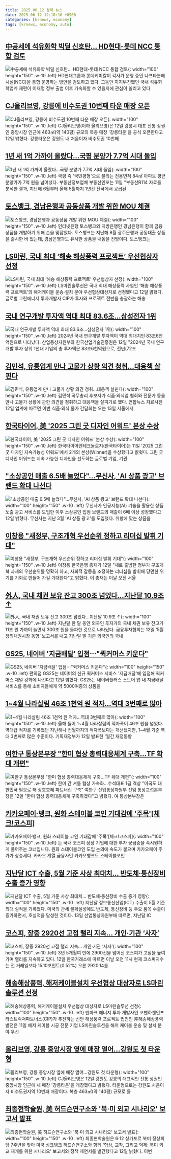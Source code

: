 ```yaml
---
title: 2025.06.12 경제 뉴스
date: 2025-06-12 12:10:16 +0900
categories: [krnews, economy]
tags: [krnews, economy, auto]
---
```

## [中공세에 석유화학 빅딜 신호탄… HD현대-롯데 NCC 통합 검토](https://n.news.naver.com/mnews/article/020/0003640738)

![中공세에 석유화학 빅딜 신호탄… HD현대-롯데 NCC 통합 검토](https://mimgnews.pstatic.net/image/origin/020/2025/06/12/3640738.jpg?type=nf220_150){: width="100" height="150" .w-10 .left}
HD현대그룹과 롯데케미칼이 각사가 운영 중인 나프타분해시설(NCC)을 통합 운영하는 방안을 검토하고 있다. 그동안 지지부진했던 국내 석유화학업계 재편이 이재명 정부 출범 이후 가속화할 수 있을지에 관심이 쏠리고 있다

## [CJ올리브영, 강릉에 비수도권 10번째 타운 매장 오픈](https://n.news.naver.com/mnews/article/421/0008307545)

![CJ올리브영, 강릉에 비수도권 10번째 타운 매장 오픈](https://mimgnews.pstatic.net/image/origin/421/2025/06/12/8307545.jpg?type=nf220_150){: width="100" height="150" .w-10 .left}
CJ올리브영(이하 올리브영)은 12일 강릉시 대표 전통 상권인 중앙시장 인근에 463㎡(약 140평) 규모의 복층 매장 '강릉타운'을 공식 오픈한다고 12일 밝혔다. 강릉타운은 강원도 내 처음이자 비수도권 10번째

## [1년 새 1억 가까이 올랐다…국평 분양가 7.7억 시대 돌입](https://n.news.naver.com/mnews/article/079/0004033703)

![1년 새 1억 가까이 올랐다…국평 분양가 7.7억 시대 돌입](https://mimgnews.pstatic.net/image/origin/079/2025/06/11/4033703.jpg?type=nf220_150){: width="100" height="150" .w-10 .left}
국평 즉 '국민평형'으로 불리는 전용면적 84㎡ 아파트 평균 분양가가 7억 원을 넘어섰다. 부동산정보업체 부동산인포는 11일 "부동산R114 자료를 분석한 결과, 지난해 6월부터 올해 5월까지 1년간 전국에서 공급된

## [토스뱅크, 경남은행과 공동상품 개발 위한 MOU 체결](https://n.news.naver.com/mnews/article/015/0005143364)

![토스뱅크, 경남은행과 공동상품 개발 위한 MOU 체결](https://mimgnews.pstatic.net/image/origin/015/2025/06/11/5143364.jpg?type=nf220_150){: width="100" height="150" .w-10 .left}
인터넷은행 토스뱅크와 지방은행인 경남은행이 함께 금융상품을 개발하기 위해 손을 맞잡았다. 토스뱅크는 지난해 8월 광주은행과 공동대출 상품을 출시한 바 있는데, 경남은행과도 유사한 상품을 내놓을 전망이다. 토스뱅크는

## [LS마린, 국내 최대 ‘해송 해상풍력 프로젝트’ 우선협상자 선정](https://n.news.naver.com/mnews/article/082/0001330274)

![LS마린, 국내 최대 ‘해송 해상풍력 프로젝트’ 우선협상자 선정](https://mimgnews.pstatic.net/image/origin/082/2025/06/12/1330274.jpg?type=nf220_150){: width="100" height="150" .w-10 .left}
LS마린솔루션은 국내 최대 해상풍력 사업인 ‘해송 해상풍력 프로젝트’의 해저케이블 운송·설치 분야 우선협상대상자로 선정됐다고 12일 밝혔다. 글로벌 그린에너지 투자개발사 CIP가 투자와 프로젝트 전반을 총괄하는 해송

## [국내 연구개발 투자액 역대 최대 83.6조…삼성전자 1위](https://n.news.naver.com/mnews/article/079/0004034076)

![국내 연구개발 투자액 역대 최대 83.6조…삼성전자 1위](https://mimgnews.pstatic.net/image/origin/079/2025/06/12/4034076.jpg?type=nf220_150){: width="100" height="150" .w-10 .left}
2024년 국내 연구개발 투자액이 역대 최대치인 83조6천억원으로 나타났다. 산업통상자원부와 한국산업기술진흥원은 12일 "2024년 국내 연구개발 투자 상위 1천대 기업의 총 투자액은 83조6천억원으로, 전년(72조

## [김민석, 유통업계 만나 고물가 상황 의견 청취…대응책 살핀다](https://n.news.naver.com/mnews/article/022/0004042915)

![김민석, 유통업계 만나 고물가 상황 의견 청취…대응책 살핀다](https://mimgnews.pstatic.net/image/origin/022/2025/06/12/4042915.jpg?type=nf220_150){: width="100" height="150" .w-10 .left}
김민석 국무총리 후보자가 식품·외식업 협회와 전문가 등을 만나 고물가 상황에 관한 의견을 청취하고 대응책을 살피기로 했다. 연합뉴스 자료사진 12일 업계에 따르면 이번 식품·외식 물가 간담회는 오는 13일 서울에서

## [한국타이어, 美 '2025 그린 굿 디자인 어워드' 본상 수상](https://n.news.naver.com/mnews/article/014/0005361915)

![한국타이어, 美 '2025 그린 굿 디자인 어워드' 본상 수상](https://mimgnews.pstatic.net/image/origin/014/2025/06/11/5361915.jpg?type=nf220_150){: width="100" height="150" .w-10 .left}
한국타이어앤테크놀로지(한국타이어)는 11일 '2025 그린 굿 디자인 지속가능성 어워드'에서 2개의 본상(Winner)을 수상했다고 밝혔다. 그린 굿 디자인 어워드는 지속 가능한 디자인을 선도하는 글로벌 기업, 기관

## ["소상공인 매출 6.5배 늘었다"…무신사, 'AI 상품 광고' 브랜드 확대 나선다](https://n.news.naver.com/mnews/article/015/0005143602)

!["소상공인 매출 6.5배 늘었다"…무신사, 'AI 상품 광고' 브랜드 확대 나선다](https://mimgnews.pstatic.net/image/origin/015/2025/06/12/5143602.jpg?type=nf220_150){: width="100" height="150" .w-10 .left}
무신사가 인공지능(AI) 기술을 활용한 상품 노출 광고 서비스를 도입한 이후 소상공인 입점 브랜드의 매출이 6배 이상 성장했다고 12일 밝혔다. 무신사는 지난 3월 'AI 상품 광고'를 도입했다. 취향에 맞는 상품을

## [이창용 "새정부, 구조개혁 우선순위 정하고 리더십 발휘 기대"](https://n.news.naver.com/mnews/article/008/0005206471)

![이창용 "새정부, 구조개혁 우선순위 정하고 리더십 발휘 기대"](https://mimgnews.pstatic.net/image/origin/008/2025/06/12/5206471.jpg?type=nf220_150){: width="100" height="150" .w-10 .left}
이창용 한국은행 총재가 12일 "새로 출범한 정부가 구조개혁 과제의 우선순위를 명확히 하고, 사회적 갈등을 조정하는 리더십을 발휘해 당면한 위기를 기회로 만들어 가길 기대한다"고 밝혔다. 이 총재는 이날 오전 서울

## [外人, 국내 채권 보유 잔고 300조 넘었다…지난달 10.9조 ↑](https://n.news.naver.com/mnews/article/011/0004496126)

![外人, 국내 채권 보유 잔고 300조 넘었다…지난달 10.9조 ↑](https://mimgnews.pstatic.net/image/origin/011/2025/06/12/4496126.jpg?type=nf220_150){: width="100" height="150" .w-10 .left}
지난달 한 달 동안 외국인 투자가의 국내 채권 보유 잔고가 11조 원 가까이 늘면서 300조 원을 돌파한 것으로 나타났다. 금융투자협회는 12일 ‘5월 장외채권시장 동향’ 보고서를 내고 지난달 말 기준 외국인의 국내

## [GS25, 네이버 '지금배달' 입점⋯"퀵커머스 키운다"](https://n.news.naver.com/mnews/article/031/0000939584)

![GS25, 네이버 '지금배달' 입점⋯"퀵커머스 키운다"](https://mimgnews.pstatic.net/image/origin/031/2025/06/12/939584.jpg?type=nf220_150){: width="100" height="150" .w-10 .left}
편의점 GS25는 네이버의 신규 퀵커머스 서비스 '지금배달'에 입점해 퀵커머스 채널 강화에 나선다고 12일 밝혔다. GS25는 네이버플러스 스토어 앱 내 지금배달 서비스를 통해 소비자들에게 약 5000여종의 상품을

## [1~4월 나라살림 46조 1천억 원 적자…역대 3번째로 많아](https://n.news.naver.com/mnews/article/079/0004034045)

![1~4월 나라살림 46조 1천억 원 적자…역대 3번째로 많아](https://mimgnews.pstatic.net/image/origin/079/2025/06/12/4034045.jpg?type=nf220_150){: width="100" height="150" .w-10 .left}
올해 들어 1~4월 나라살림의 적자폭이 46조 원을 넘었다. 역대급 적자를 기록했던 지난해나 전월까지의 적자폭보다는 개선됐지만, 1~4월 기준 역대 3번째로 많은 수준이다. 기획재정부가 12일 발표한 '월간 재정동향

## [여한구 통상본부장 "한미 협상 총력대응체계 구축…TF 확대 개편"](https://n.news.naver.com/mnews/article/629/0000397828)

![여한구 통상본부장 "한미 협상 총력대응체계 구축…TF 확대 개편"](https://mimgnews.pstatic.net/image/origin/629/2025/06/12/397828.jpg?type=nf220_150){: width="100" height="150" .w-10 .left}
한미 간 셔틀 협상 가속화…수석대표 1급 격상 "미국도 대한민국 필요로 해 상호호혜 파트너십 구축" 여한구 산업통상자원부 신임 통상교섭본부장은 12일 "한미 협상 총력대응체계 구축하겠다"고 밝혔다. 여 통상본부장은

## [카카오페이·뱅크, 원화 스테이블 코인 기대감에 '주목'[체크!코스피]](https://n.news.naver.com/mnews/article/417/0001082474)

![카카오페이·뱅크, 원화 스테이블 코인 기대감에 '주목'[체크!코스피]](https://mimgnews.pstatic.net/image/origin/417/2025/06/11/1082474.jpg?type=nf220_150){: width="100" height="150" .w-10 .left}
는 국내 코스피 상장 기업에 대한 투자 궁금증을 속시원하게 풀어주는 코너입니다. 원화 스테이블코인 도입 논의에 속도가 붙으며 카카오페이 주가가 상승세다. 카카오 계열 금융사인 카카오뱅크도 스테이블코인

## [지난달 ICT 수출, 5월 기준 사상 최대치… 반도체·통신장비 수출 증가 영향](https://n.news.naver.com/mnews/article/366/0001084691)

![지난달 ICT 수출, 5월 기준 사상 최대치… 반도체·통신장비 수출 증가 영향](https://mimgnews.pstatic.net/image/origin/366/2025/06/12/1084691.jpg?type=nf220_150){: width="100" height="150" .w-10 .left}
지난달 정보통신산업(ICT) 수출이 5월 기준 최대 실적을 기록했다. 미국의 관세 불확실성에도 반도체, 통신장비 등 주요 품목 수출이 증가하면서, 호실적을 달성한 것이다. 13일 산업통상자원부에 따르면, 지난달 IC

## [코스피, 장중 2920선 고점 랠리 지속… 개인·기관 ‘사자’](https://n.news.naver.com/mnews/article/366/0001084701)

![코스피, 장중 2920선 고점 랠리 지속… 개인·기관 ‘사자’](https://mimgnews.pstatic.net/image/origin/366/2025/06/12/1084701.jpg?type=nf220_150){: width="100" height="150" .w-10 .left}
3년 5개월여 만에 2900선을 넘어선 코스피가 고점을 높여가며 랠리를 지속하고 있다. 12일 한국거래소에 따르면 이날 오전 11시 현재 코스피지수는 전 거래일보다 15.10포인트(0.52%) 오른 2920.14를

## [해송해상풍력, 해저케이블설치 우선협상 대상자로 LS마린솔루션 선정](https://n.news.naver.com/mnews/article/277/0005606469)

![해송해상풍력, 해저케이블설치 우선협상 대상자로 LS마린솔루션 선정](https://mimgnews.pstatic.net/image/origin/277/2025/06/12/5606469.jpg?type=nf220_150){: width="100" height="150" .w-10 .left}
덴마크 에너지 투자 개발사인 코펜하겐인프라스트럭쳐파트너스(CIP)가 추진하는 신안 해상풍력 프로젝트 법인인 ㈜해송해상풍력발전은 11일 해저 케이블 시공 전문 기업 LS마린솔루션을 해저 케이블 운송 및 설치 분야 우선

## [올리브영, 강릉 중앙시장 옆에 매장 열어…강원도 첫 타운형](https://n.news.naver.com/mnews/article/001/0015445069)

![올리브영, 강릉 중앙시장 옆에 매장 열어…강원도 첫 타운형](https://mimgnews.pstatic.net/image/origin/001/2025/06/12/15445069.jpg?type=nf220_150){: width="100" height="150" .w-10 .left}
CJ올리브영은 12일 강원도 강릉의 대표적인 전통 상권인 중앙시장 인근에 새 매장 '강릉타운'을 개장했다고 밝혔다. 타운형으로는 강원도 처음이자 비수도권지역 10번째 매장이다. 복층 463㎡(약 140평) 규모로 들

## [최종현학술원, 美 허드슨연구소와 '북·미 외교 시나리오' 보고서 발표](https://n.news.naver.com/mnews/article/277/0005606465)

![최종현학술원, 美 허드슨연구소와 '북·미 외교 시나리오' 보고서 발표](https://mimgnews.pstatic.net/image/origin/277/2025/06/12/5606465.jpg?type=nf220_150){: width="100" height="150" .w-10 .left}
최종현학술원은 6·12 싱가포르 북미 정상회담 7주년을 맞아 미국 싱크탱크 허드슨연구소와 함께 '협상, 교착, 그리고 억제: 북미 외교 재개를 위한 시나리오' 보고서와 정책 제언서를 발간했다고 12일 밝혔다. 이번

